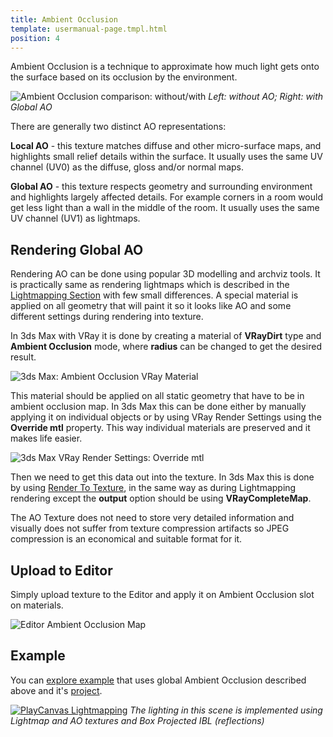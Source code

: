 ```yaml
---
title: Ambient Occlusion
template: usermanual-page.tmpl.html
position: 4
---
```


Ambient Occlusion is a technique to approximate how much light gets onto the surface based on its occlusion by the environment.

![Ambient Occlusion comparison: without/with][4]
*Left: without AO; Right: with Global AO*

There are generally two distinct AO representations:

**Local AO** - this texture matches diffuse and other micro-surface maps, and highlights small relief details within the surface. It usually uses the same UV channel (UV0) as the diffuse, gloss and/or normal maps.

**Global AO** - this texture respects geometry and surrounding environment and highlights largely affected details. For example corners in a room would get less light than a wall in the middle of the room. It usually uses the same UV channel (UV1) as lightmaps.

## Rendering Global AO

Rendering AO can be done using popular 3D modelling and archviz tools. It is practically same as rendering lightmaps which is described in the [Lightmapping Section][0] with few small differences. A special material is applied on all geometry that will paint it so it looks like AO and some different settings during rendering into texture.

In 3ds Max with VRay it is done by creating a material of **VRayDirt** type and **Ambient Occlusion** mode, where **radius** can be changed to get the desired result.

![3ds Max: Ambient Occlusion VRay Material][1]

This material should be applied on all static geometry that have to be in ambient occlusion map. In 3ds Max this can be done either by manually applying it on individual objects or by using VRay Render Settings using the **Override mtl** property. This way individual materials are preserved and it makes life easier.

![3ds Max VRay Render Settings: Override mtl][2]

Then we need to get this data out into the texture. In 3ds Max this is done by using [Render To Texture][3], in the same way as during Lightmapping rendering except the **output** option should be using **VRayCompleteMap**.

The AO Texture does not need to store very detailed information and visually does not suffer from texture compression artifacts so JPEG compression is an economical and suitable format for it.

## Upload to Editor

Simply upload texture to the Editor and apply it on Ambient Occlusion slot on materials.

![Editor Ambient Occlusion Map][5]

## Example

You can [explore example][6] that uses global Ambient Occlusion described above and it's [project][7].

[![PlayCanvas Lightmapping][8]][6]
*The lighting in this scene is implemented using Lightmap and AO textures and Box Projected IBL (reflections)*

[0]: /user-manual/graphics/lighting/lightmapping/
[1]: /images/user-manual/lighting/lightmaps/3ds-max-ao-rendering.png
[2]: /images/user-manual/lighting/lightmaps/3ds-max-vray-override-mtl.png
[3]: /user-manual/graphics/lighting/lightmapping#render-to-texture
[4]: /images/user-manual/lighting/lightmaps/model-ao-comparison.jpg
[5]: /images/user-manual/lighting/lightmaps/editor-ao-map.png
[6]: https://playcanv.as/p/zdkARz26/
[7]: https://playcanvas.com/project/446587/overview/archviz-example
[8]: /images/user-manual/lighting/lightmaps/playcanvas-lightmapping-scene.jpg
